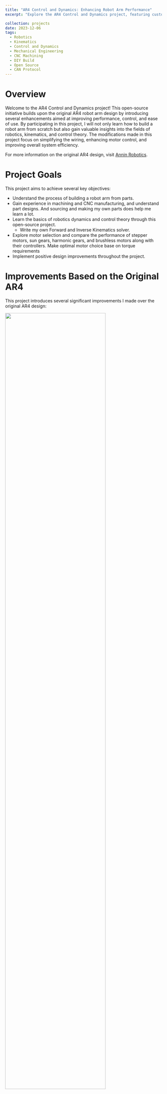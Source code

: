 ```yaml
---
title: "AR4 Control and Dynamics: Enhancing Robot Arm Performance"
excerpt: "Explore the AR4 Control and Dynamics project, featuring custom robot controllers, improved motor control, and simplified wiring. Learn how to build and optimize a robot arm.<br/><img src='/images/projects/6-DOF-AR4/1.jpg' width='250'>"

collection: projects
date: 2023-12-06
tags:
  - Robotics
  - Kinematics
  - Control and Dynamics
  - Mechanical Engineering
  - CNC Machining
  - DIY Build
  - Open Source
  - CAN Protocol
---
```


# Overview

Welcome to the AR4 Control and Dynamics project! This open-source initiative builds upon the original AR4 robot arm design by introducing several enhancements aimed at improving performance, control, and ease of use. By participating in this project, I will not only learn how to build a robot arm from scratch but also gain valuable insights into the fields of robotics, kinematics, and control theory. The modifications made in this project focus on simplifying the wiring, enhancing motor control, and improving overall system efficiency.

For more information on the original AR4 design, visit [Annin Robotics](https://www.anninrobotics.com/).


# Project Goals

This project aims to achieve several key objectives:

- Understand the process of building a robot arm from parts.
- Gain experience in machining and CNC manufacturing, and understand part designs. And sourcing and making my own parts does help me learn a lot.
- Learn the basics of robotics dynamics and control theory through this open-source project.
  - Write my own Forward and Inverse Kinematics solver. 
- Explore motor selection and compare the performance of stepper motors, sun gears, harmonic gears, and brushless motors along with their controllers. Make optimal motor choice base on torque requirements
- Implement positive design improvements throughout the project.

# Improvements Based on the Original AR4

This project introduces several significant improvements I made over the original AR4 design:

<img src="/images/projects/6-DOF-AR4/6.jpg" style="width:80%;">

- **Custom Miniature Motor Closed-Loop Stepper Motor Controller:**
  - **Pros:**
    - Reduces wiring complexity from 72 wires to just 4 (Power(+/-) and CAN(+/-)).
    - Low profile design eliminates the need for a bulky controller box.
    - Features a 16-bit encoder for precise control and no lost steps.
    - Enhanced torque and acceleration control.

- **CAN Bus Enabled:**
  - Simplifies communication using Ethernet or USB to CAN bus converters.
  - Leverages industry-standard protocols for broader compatibility.

- **Faster Control Frequency:**
  - Replaces the sequential motor control loop in Teensy with a more efficient design.
  - Allows for faster and more accurate actuation of multiple motors.

- **Improved Axis 6 with Magnetic Switch:**
  - Prevents damage to the limiting switch from motor multi-turns.

- **Python Enabled:**
  - Direct CAN bus control eliminates the need for a controller box and Teensy.
  - Facilitates learning kinematics programming and ROS control planning using Python.

- **Cost Efficiency:**
  - Eliminates the need for controller drivers and Teensy, reducing space and complexity in the electronic design.


# Video Demo - Zeroing Sequence
<iframe width="560" height="315" src="https://www.youtube.com/embed/C2str8d0TIA?si=4LI0sLHhDSoVcf4i" frameborder="0" allow="accelerometer; autoplay; clipboard-write; encrypted-media; gyroscope; picture-in-picture" allowfullscreen></iframe>

# Build Details
### Completed Build

<img src="/images/projects/6-DOF-AR4/3-4.jpg" style="width:80%;">

### J6 Controller, CAN, and Power Breakout Board

<img src="/images/projects/6-DOF-AR4/3.jpg" style="width:50%;">

### J2/J3 Controller Board

<img src="/images/projects/6-DOF-AR4/3-1.jpg" style="width:50%;">

### J4/J5 Controller Board

<img src="/images/projects/6-DOF-AR4/3-7.jpg" style="width:50%;">

### CAN and Power Breakout Board

<img src="/images/projects/6-DOF-AR4/3-2.jpg" style="width:50%;">

### More Angles

<img src="/images/projects/6-DOF-AR4/3-3.jpg" style="width:50%;">
<img src="/images/projects/6-DOF-AR4/3-6.jpg" style="width:50%;">

# Electronics

Custom small CAN and Power breakout board, using XT30(2+2) connector.

<img src="/images/projects/6-DOF-AR4/4-1.jpg" style="width:50%;">
<img src="/images/projects/6-DOF-AR4/4-2.jpg" style="width:50%;">

Custom mount for the breakout board, each motor may be placed differently.

<img src="/images/projects/6-DOF-AR4/4-3.jpg" style="width:50%;">

All the custom encoded controller boards attached to each motor.

<img src="/images/projects/6-DOF-AR4/4-4.jpg" style="width:50%;">

# Build Process

<img src="/images/projects/6-DOF-AR4/5-1.jpg" style="width:50%;">
<img src="/images/projects/6-DOF-AR4/5-2.jpg" style="width:50%;">
<img src="/images/projects/6-DOF-AR4/5-3.jpg" style="width:50%;">
<img src="/images/projects/6-DOF-AR4/5-10.jpg" style="width:50%;">
<img src="/images/projects/6-DOF-AR4/5-5.jpg" style="width:50%;">
<img src="/images/projects/6-DOF-AR4/5-6.jpg" style="width:50%;">
<img src="/images/projects/6-DOF-AR4/5-7.jpg" style="width:50%;">

### J5 Design

The use of a lead screw and belt mechanism allows for the motor to be positioned at the back, effectively reducing the weight stress on the endpoint. This design choice significantly enhances the overall efficiency and performance of the robot arm.

<img src="/images/projects/6-DOF-AR4/5-8.jpg" style="width:50%;">

### Wiring: Connecting CAN and Power

<img src="/images/projects/6-DOF-AR4/5-9.jpg" style="width:50%;">

